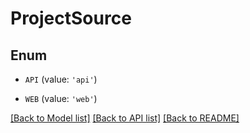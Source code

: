 # ProjectSource


## Enum

* `API` (value: `'api'`)

* `WEB` (value: `'web'`)

[[Back to Model list]](../README.md#documentation-for-models) [[Back to API list]](../README.md#documentation-for-api-endpoints) [[Back to README]](../README.md)


